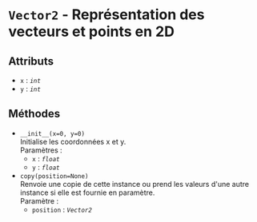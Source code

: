# `Vector2` - Représentation des vecteurs et points en 2D
## Attributs
- `x` : *`int`*
- `y` : *`int`*

## Méthodes
- `__init__(x=0, y=0)` \
  Initialise les coordonnées x et y. \
  Paramètres :
  * `x` : *`float`*
  * `y` : *`float`*
- `copy(position=None)` \
  Renvoie une copie de cette instance ou prend les valeurs d'une autre instance si elle est fournie en paramètre. \
  Paramètre :
  * `position` : *`Vector2`*